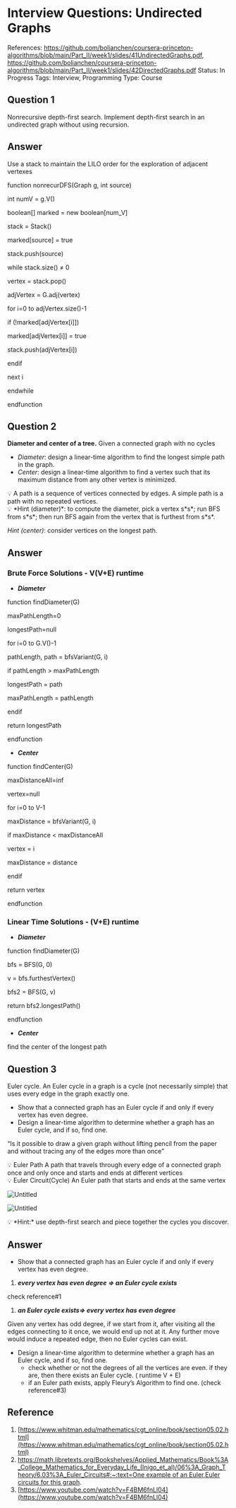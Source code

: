 # Interview Questions: Undirected Graphs

References: https://github.com/bolianchen/coursera-princeton-algorithms/blob/main/Part_II/week1/slides/41UndirectedGraphs.pdf, https://github.com/bolianchen/coursera-princeton-algorithms/blob/main/Part_II/week1/slides/42DirectedGraphs.pdf
Status: In Progress
Tags: Interview, Programming
Type: Course

## Question 1

Nonrecursive depth-first search. Implement depth-first search in an undirected graph without using recursion.

## Answer

Use a stack to maintain the LILO order for the exploration of adjacent vertexes

function nonrecurDFS(Graph g, int source)

int numV = g.V()

boolean[] marked = new boolean[num_V]

stack = Stack()

marked[source] = true

stack.push(source)

while stack.size() ≠ 0

vertex = stack.pop()

adjVertex = G.adj(vertex)

for i=0 to adjVertex.size()-1

if (!marked[adjVertex[i]])

marked[adjVertex[i]] = true

stack.push(adjVertex[i])

endif

next i

endwhile

endfunction

## ****Question 2****

**Diameter and center of a tree.** Given a connected graph with no cycles

- *Diameter*: design a linear-time algorithm to find the longest simple path in the graph.
- *Center*: design a linear-time algorithm to find a vertex such that its maximum distance from any other vertex is minimized.

<aside>
💡 A path is a sequence of vertices connected by edges. 
A simple path is a path with no repeated vertices.

</aside>

<aside>
💡 *Hint (diameter)*: to compute the diameter, pick a vertex s*s*; run BFS from s*s*; then run BFS again from the vertex that is furthest from s*s*.

*Hint (center)*: consider vertices on the longest path.

</aside>

## Answer

### Brute Force Solutions - V(V+E) runtime

- ***Diameter***

function findDiameter(G)

maxPathLength=0

longestPath=null

for i=0 to G.V()-1

pathLength, path = bfsVariant(G, i)

if pathLength > maxPathLength

longestPath = path

maxPathLength = pathLength

endif

return longestPath

endfunction

- ***Center***

function findCenter(G)

maxDistanceAll=inf

vertex=null

for i=0 to V-1

maxDistance = bfsVariant(G, i)

if maxDistance < maxDistanceAll

vertex = i

maxDistance = distance

endif

return vertex

endfunction

### Linear Time Solutions - (V+E) runtime

- ***Diameter***

function findDiameter(G)

bfs = BFS(G, 0)

v = bfs.furthestVertex()

bfs2 = BFS(G, v)

return bfs2.longestPath()

endfunction

- ***Center***

find the center of the longest path

## Question 3

Euler cycle. An Euler cycle in a graph is a cycle (not necessarily simple) that uses every edge in the graph exactly one.

- Show that a connected graph has an Euler cycle if and only if every vertex has even degree.
- Design a linear-time algorithm to determine whether a graph has an Euler cycle, and if so, find one.

“Is it possible to draw a given graph without lifting pencil from the paper and without tracing any of the edges more than once”

<aside>
💡 Euler Path
A path that travels through every edge of a connected graph once and only once and starts and ends at different vertices

</aside>

<aside>
💡 Euler Circuit(Cycle)
An Euler path that starts and ends at the same vertex

</aside>

![Untitled](Interview%20Questions%20Undirected%20Graphs%20282f42e29a764442b4d04a7340f84cab/Untitled.png)

![Untitled](Interview%20Questions%20Undirected%20Graphs%20282f42e29a764442b4d04a7340f84cab/Untitled%201.png)

<aside>
💡 *Hint:*  use depth-first search and piece together the cycles you discover.

</aside>

## Answer

- Show that a connected graph has an Euler cycle if and only if every vertex has even degree.
1. ***every vertex has even degree ⇒ an Euler cycle exists***

check reference#1

1. ***an Euler cycle exists⇒ every vertex has even degree***

Given any vertex has odd degree, if we start from it, after visiting all the edges connecting to it once, we would end up not at it.  Any further move would induce a repeated edge, then no Euler cycles can exist.

- Design a linear-time algorithm to determine whether a graph has an Euler cycle, and if so, find one.
    - check whether or not the degrees of all the vertices are even. if they are, then there exists an Euler cycle. ( runtime V + E)
    - if an Euler path exists, apply Fleury’s Algorithm to find one. (check reference#3)

## Reference

1. [https://www.whitman.edu/mathematics/cgt_online/book/section05.02.html](https://www.whitman.edu/mathematics/cgt_online/book/section05.02.html)
2. [https://math.libretexts.org/Bookshelves/Applied_Mathematics/Book%3A_College_Mathematics_for_Everyday_Life_(Inigo_et_al)/06%3A_Graph_Theory/6.03%3A_Euler_Circuits#:~:text=One example of an Euler,Euler circuits for this graph](https://math.libretexts.org/Bookshelves/Applied_Mathematics/Book%3A_College_Mathematics_for_Everyday_Life_(Inigo_et_al)/06%3A_Graph_Theory/6.03%3A_Euler_Circuits#:~:text=One%20example%20of%20an%20Euler,Euler%20circuits%20for%20this%20graph).
3. [https://www.youtube.com/watch?v=F4BM6fnLl04](https://www.youtube.com/watch?v=F4BM6fnLl04)